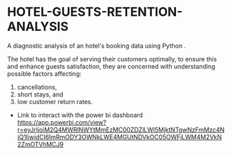 # HOTEL-GUESTS-RETENTION-ANALYSIS
A diagnostic analysis of an hotel's booking data using Python . 

The hotel has the goal of serving their customers optimally, to ensure this and enhance guests satisfaction, they are concerned with understanding possible factors affecting:

1. cancellations, 
2. short stays, and 
3. low customer return rates.


+ Link to interact with the power bi dashboard
  https://app.powerbi.com/view?r=eyJrIjoiM2Q4MWRlNWYtMmEzMC00ZDZlLWI5MjktNTgwNzFmMzc4NjQ1IiwidCI6ImRmODY3OWNkLWE4MGUtNDVkOC05OWFjLWM4M2VkN2ZmOTVhMCJ9

  
